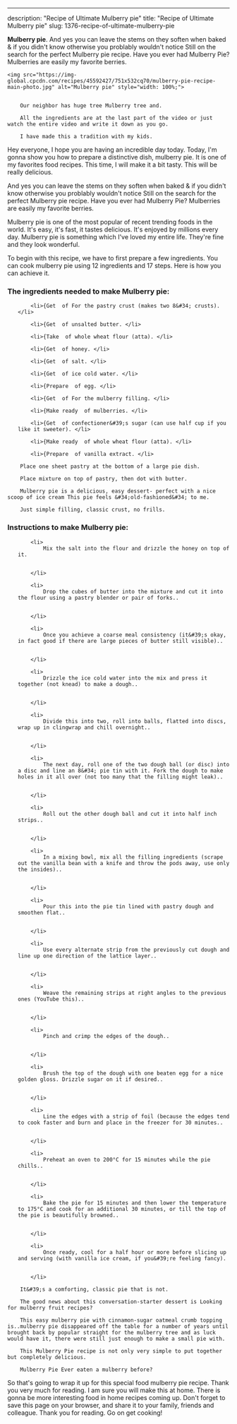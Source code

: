 ---
description: "Recipe of Ultimate Mulberry pie"
title: "Recipe of Ultimate Mulberry pie"
slug: 1376-recipe-of-ultimate-mulberry-pie

<p>
	<strong>Mulberry pie</strong>. 
	And yes you can leave the stems on they soften when baked &amp; if you didn&#39;t know otherwise you problably wouldn&#39;t notice Still on the search for the perfect Mulberry pie recipe. Have you ever had Mulberry Pie? Mulberries are easily my favorite berries.
</p>
<p>
	
	<img src="https://img-global.cpcdn.com/recipes/45592427/751x532cq70/mulberry-pie-recipe-main-photo.jpg" alt="Mulberry pie" style="width: 100%;">
	
	
		Our neighbor has huge tree Mulberry tree and.
	
		All the ingredients are at the last part of the video or just watch the entire video and write it down as you go.
	
		I have made this a tradition with my kids.
	
</p>
<p>
	Hey everyone, I hope you are having an incredible day today. Today, I'm gonna show you how to prepare a distinctive dish, mulberry pie. It is one of my favorites food recipes. This time, I will make it a bit tasty. This will be really delicious.
</p>
	
<p>
	And yes you can leave the stems on they soften when baked &amp; if you didn&#39;t know otherwise you problably wouldn&#39;t notice Still on the search for the perfect Mulberry pie recipe. Have you ever had Mulberry Pie? Mulberries are easily my favorite berries.
</p>
<p>
	Mulberry pie is one of the most popular of recent trending foods in the world. It's easy, it's fast, it tastes delicious. It's enjoyed by millions every day. Mulberry pie is something which I've loved my entire life. They're fine and they look wonderful.
</p>

<p>
To begin with this recipe, we have to first prepare a few ingredients. You can cook mulberry pie using 12 ingredients and 17 steps. Here is how you can achieve it.
</p>

<h3>The ingredients needed to make Mulberry pie:</h3>

<ol>
	
		<li>{Get  of For the pastry crust (makes two 8&#34; crusts). </li>
	
		<li>{Get  of unsalted butter. </li>
	
		<li>{Take  of whole wheat flour (atta). </li>
	
		<li>{Get  of honey. </li>
	
		<li>{Get  of salt. </li>
	
		<li>{Get  of ice cold water. </li>
	
		<li>{Prepare  of egg. </li>
	
		<li>{Get  of For the mulberry filling. </li>
	
		<li>{Make ready  of mulberries. </li>
	
		<li>{Get  of confectioner&#39;s sugar (can use half cup if you like it sweeter). </li>
	
		<li>{Make ready  of whole wheat flour (atta). </li>
	
		<li>{Prepare  of vanilla extract. </li>
	
</ol>
<p>
	
		Place one sheet pastry at the bottom of a large pie dish.
	
		Place mixture on top of pastry, then dot with butter.
	
		Mulberry pie is a delicious, easy dessert- perfect with a nice scoop of ice cream This pie feels &#34;old-fashioned&#34; to me.
	
		Just simple filling, classic crust, no frills.
	
</p>

<h3>Instructions to make Mulberry pie:</h3>

<ol>
	
		<li>
			Mix the salt into the flour and drizzle the honey on top of it.
			
			
		</li>
	
		<li>
			Drop the cubes of butter into the mixture and cut it into the flour using a pastry blender or pair of forks..
			
			
		</li>
	
		<li>
			Once you achieve a coarse meal consistency (it&#39;s okay, in fact good if there are large pieces of butter still visible)..
			
			
		</li>
	
		<li>
			Drizzle the ice cold water into the mix and press it together (not knead) to make a dough..
			
			
		</li>
	
		<li>
			Divide this into two, roll into balls, flatted into discs, wrap up in clingwrap and chill overnight..
			
			
		</li>
	
		<li>
			The next day, roll one of the two dough ball (or disc) into a disc and line an 8&#34; pie tin with it. Fork the dough to make holes in it all over (not too many that the filling might leak)..
			
			
		</li>
	
		<li>
			Roll out the other dough ball and cut it into half inch strips..
			
			
		</li>
	
		<li>
			In a mixing bowl, mix all the filling ingredients (scrape out the vanilla bean with a knife and throw the pods away, use only the insides)..
			
			
		</li>
	
		<li>
			Pour this into the pie tin lined with pastry dough and smoothen flat..
			
			
		</li>
	
		<li>
			Use every alternate strip from the previously cut dough and line up one direction of the lattice layer..
			
			
		</li>
	
		<li>
			Weave the remaining strips at right angles to the previous ones (YouTube this)..
			
			
		</li>
	
		<li>
			Pinch and crimp the edges of the dough..
			
			
		</li>
	
		<li>
			Brush the top of the dough with one beaten egg for a nice golden gloss. Drizzle sugar on it if desired..
			
			
		</li>
	
		<li>
			Line the edges with a strip of foil (because the edges tend to cook faster and burn and place in the freezer for 30 minutes..
			
			
		</li>
	
		<li>
			Preheat an oven to 200°C for 15 minutes while the pie chills..
			
			
		</li>
	
		<li>
			Bake the pie for 15 minutes and then lower the temperature to 175°C and cook for an additional 30 minutes, or till the top of the pie is beautifully browned..
			
			
		</li>
	
		<li>
			Once ready, cool for a half hour or more before slicing up and serving (with vanilla ice cream, if you&#39;re feeling fancy).
			
			
		</li>
	
</ol>

<p>
	
		It&#39;s a comforting, classic pie that is not.
	
		The good news about this conversation-starter dessert is Looking for mulberry fruit recipes?
	
		This easy mulberry pie with cinnamon-sugar oatmeal crumb topping is..mulberry pie disappeared off the table for a number of years until brought back by popular straight for the mulberry tree and as luck would have it, there were still just enough to make a small pie with.
	
		This Mulberry Pie recipe is not only very simple to put together but completely delicious.
	
		Mulberry Pie Ever eaten a mulberry before?
	
</p>

<p>
	So that's going to wrap it up for this special food mulberry pie recipe. Thank you very much for reading. I am sure you will make this at home. There is gonna be more interesting food in home recipes coming up. Don't forget to save this page on your browser, and share it to your family, friends and colleague. Thank you for reading. Go on get cooking!
</p>
